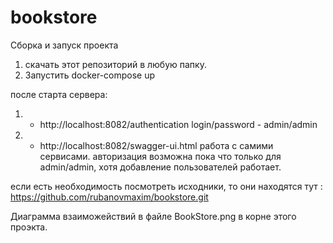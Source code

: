 # bookstore

Сборка и запуск проекта
1. скачать этот репозиторий в любую папку.
2. Запустить docker-compose up

после старта сервера:
 1. - http://localhost:8082/authentication
    login/password -  admin/admin
 2. - http://localhost:8082/swagger-ui.html
     работа с самими сервисами.
     авторизация возможна пока что только для  admin/admin, хотя добавление пользователей работает.


если есть необходимость посмотреть исходники, то они находятся тут :
       https://github.com/rubanovmaxim/bookstore.git

Диаграмма взаиможействий в файле BookStore.png  в корне этого проэкта.



